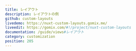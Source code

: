 ```yaml
---
title: レイアウト
description: レイアウトの例
github: custom-layouts
livedemo: https://nuxt-custom-layouts.gomix.me/
liveedit: https://gomix.com/#!/project/nuxt-custom-layouts
documentation: /guide/views#レイアウト
category: customization
position: 205
---
```


